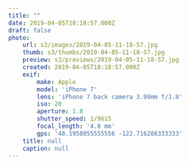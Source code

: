 ```yaml
---
title: ""
date: 2019-04-05T18:18:57.000Z
draft: false
photo:
    url: s3/images/2019-04-05-11-18-57.jpg
    thumb: s3/thumbs/2019-04-05-11-18-57.jpg
    preview: s3/previews/2019-04-05-11-18-57.jpg
    created: 2019-04-05T18:18:57.000Z
    exif:
        make: Apple
        model: 'iPhone 7'
        lens: 'iPhone 7 back camera 3.99mm f/1.8'
        iso: 20
        aperture: 1.8
        shutter_speed: 1/9615
        focal_length: '4.0 mm'
        gps: '48.1958055555556 -122.716208333333'
    title: null
    caption: null
---
```


